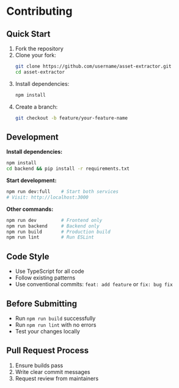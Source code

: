 # Contributing

## Quick Start

1. Fork the repository
2. Clone your fork:
   ```bash
   git clone https://github.com/username/asset-extractor.git
   cd asset-extractor
   ```
3. Install dependencies:
   ```bash
   npm install
   ```
4. Create a branch:
   ```bash
   git checkout -b feature/your-feature-name
   ```

## Development

**Install dependencies:**
```bash
npm install
cd backend && pip install -r requirements.txt
```

**Start development:**
```bash
npm run dev:full    # Start both services
# Visit: http://localhost:3000
```

**Other commands:**
```bash
npm run dev         # Frontend only
npm run backend     # Backend only  
npm run build       # Production build  
npm run lint        # Run ESLint
```

## Code Style

- Use TypeScript for all code
- Follow existing patterns
- Use conventional commits: `feat: add feature` or `fix: bug fix`

## Before Submitting

- Run `npm run build` successfully
- Run `npm run lint` with no errors
- Test your changes locally

## Pull Request Process

1. Ensure builds pass
2. Write clear commit messages
3. Request review from maintainers